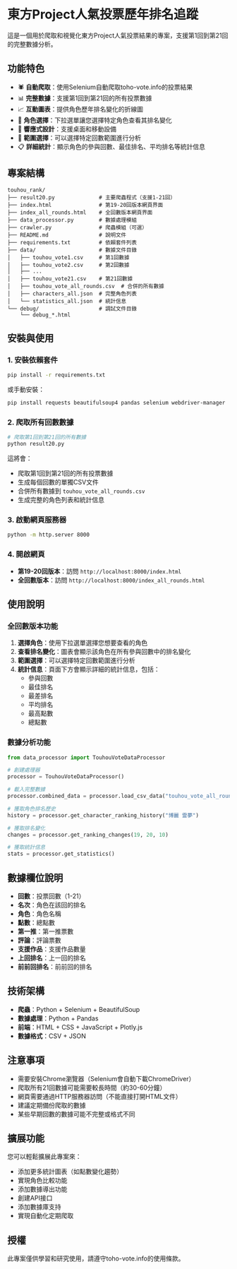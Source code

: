 # 東方Project人氣投票歷年排名追蹤

這是一個用於爬取和視覺化東方Project人氣投票結果的專案，支援第1回到第21回的完整數據分析。

## 功能特色

- 🕷️ **自動爬取**：使用Selenium自動爬取toho-vote.info的投票結果
- 📊 **完整數據**：支援第1回到第21回的所有投票數據
- 📈 **互動圖表**：提供角色歷年排名變化的折線圖
- 🎯 **角色選擇**：下拉選單讓您選擇特定角色查看其排名變化
- 📱 **響應式設計**：支援桌面和移動設備
- 🔧 **範圍選擇**：可以選擇特定回數範圍進行分析
- 📋 **詳細統計**：顯示角色的參與回數、最佳排名、平均排名等統計信息

## 專案結構

```
touhou_rank/
├── result20.py              # 主要爬蟲程式（支援1-21回）
├── index.html               # 第19-20回版本網頁界面
├── index_all_rounds.html    # 全回數版本網頁界面
├── data_processor.py        # 數據處理模組
├── crawler.py               # 爬蟲模組（可選）
├── README.md                # 說明文件
├── requirements.txt         # 依賴套件列表
├── data/                    # 數據文件目錄
│   ├── touhou_vote1.csv     # 第1回數據
│   ├── touhou_vote2.csv     # 第2回數據
│   ├── ...
│   ├── touhou_vote21.csv    # 第21回數據
│   ├── touhou_vote_all_rounds.csv  # 合併的所有數據
│   ├── characters_all.json  # 完整角色列表
│   └── statistics_all.json  # 統計信息
└── debug/                   # 調試文件目錄
    └── debug_*.html
```

## 安裝與使用

### 1. 安裝依賴套件

```bash
pip install -r requirements.txt
```

或手動安裝：

```bash
pip install requests beautifulsoup4 pandas selenium webdriver-manager
```

### 2. 爬取所有回數數據

```bash
# 爬取第1回到第21回的所有數據
python result20.py
```

這將會：
- 爬取第1回到第21回的所有投票數據
- 生成每個回數的單獨CSV文件
- 合併所有數據到 `touhou_vote_all_rounds.csv`
- 生成完整的角色列表和統計信息

### 3. 啟動網頁服務器

```bash
python -m http.server 8000
```

### 4. 開啟網頁

- **第19-20回版本**：訪問 `http://localhost:8000/index.html`
- **全回數版本**：訪問 `http://localhost:8000/index_all_rounds.html`

## 使用說明

### 全回數版本功能

1. **選擇角色**：使用下拉選單選擇您想要查看的角色
2. **查看排名變化**：圖表會顯示該角色在所有參與回數中的排名變化
3. **範圍選擇**：可以選擇特定回數範圍進行分析
4. **統計信息**：頁面下方會顯示詳細的統計信息，包括：
   - 參與回數
   - 最佳排名
   - 最差排名
   - 平均排名
   - 最高點數
   - 總點數

### 數據分析功能

```python
from data_processor import TouhouVoteDataProcessor

# 創建處理器
processor = TouhouVoteDataProcessor()

# 載入完整數據
processor.combined_data = processor.load_csv_data("touhou_vote_all_rounds.csv")

# 獲取角色排名歷史
history = processor.get_character_ranking_history("博麗 霊夢")

# 獲取排名變化
changes = processor.get_ranking_changes(19, 20, 10)

# 獲取統計信息
stats = processor.get_statistics()
```

## 數據欄位說明

- **回數**：投票回數（1-21）
- **名次**：角色在該回的排名
- **角色**：角色名稱
- **點數**：總點數
- **第一推**：第一推票數
- **評論**：評論票數
- **支援作品**：支援作品數量
- **上回排名**：上一回的排名
- **前前回排名**：前前回的排名

## 技術架構

- **爬蟲**：Python + Selenium + BeautifulSoup
- **數據處理**：Python + Pandas
- **前端**：HTML + CSS + JavaScript + Plotly.js
- **數據格式**：CSV + JSON

## 注意事項

- 需要安裝Chrome瀏覽器（Selenium會自動下載ChromeDriver）
- 爬取所有21回數據可能需要較長時間（約30-60分鐘）
- 網頁需要通過HTTP服務器訪問（不能直接打開HTML文件）
- 建議定期備份爬取的數據
- 某些早期回數的數據可能不完整或格式不同

## 擴展功能

您可以輕鬆擴展此專案來：
- 添加更多統計圖表（如點數變化趨勢）
- 實現角色比較功能
- 添加數據導出功能
- 創建API接口
- 添加數據庫支持
- 實現自動化定期爬取

## 授權

此專案僅供學習和研究使用，請遵守toho-vote.info的使用條款。 
